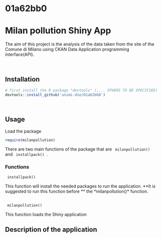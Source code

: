 # 01a62bb0

<h1> Milan pollution Shiny App </h1>
<p> The aim of this project is the analysis of the data taken from the site of the Comune di Milano using CKAN Data Application programming interface(API). </p>
<br>
<h2> Installation</h2>

```R
# first install the R package "devtools" (.... OTHERS TO BE SPECIFIED) if not installed
devtools::install_github('unimi-dse/01a62bb0')
```

<br>
<h2> Usage</h2>
<p> Load the package </p>

```R
require(milanpollution)
```

<p> There are two main functions of the package that are <code> milanpollution()</code> and <code> installpack() </code>.
  
 <h3> Functions </h3>
 <code> installpack()</code>
 <p> This function will install the needed packages to run the application. **It is suggested to run this function before ** the *milanpollution()* function. </p>
 <br>
 <code> milanpollution()</code>
  <p> This function loads the Shiny  application </p>
  
  
 <h2> Description of the application </h2>
